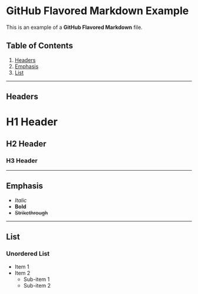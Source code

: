 # GitHub Flavored Markdown Example

This is an example of a **GitHub Flavored Markdown** file.

## Table of Contents
1. [Headers](#headers)
2. [Emphasis](#emphasis)
3. [List](#list)

---

## Headers

# H1 Header
## H2 Header
### H3 Header

---

## Emphasis

- *Italic*
- **Bold**
- ~~Strikethrough~~

- ---

## List

### Unordered List

- Item 1
- Item 2
  - Sub-item 1
  - Sub-item 2
